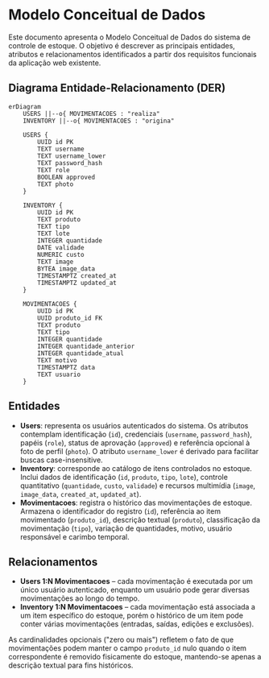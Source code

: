 # Modelo Conceitual de Dados

Este documento apresenta o Modelo Conceitual de Dados do sistema de controle de estoque. O objetivo é descrever as principais entidades, atributos e relacionamentos identificados a partir dos requisitos funcionais da aplicação web existente.

## Diagrama Entidade-Relacionamento (DER)

```mermaid
erDiagram
    USERS ||--o{ MOVIMENTACOES : "realiza"
    INVENTORY ||--o{ MOVIMENTACOES : "origina"

    USERS {
        UUID id PK
        TEXT username
        TEXT username_lower
        TEXT password_hash
        TEXT role
        BOOLEAN approved
        TEXT photo
    }

    INVENTORY {
        UUID id PK
        TEXT produto
        TEXT tipo
        TEXT lote
        INTEGER quantidade
        DATE validade
        NUMERIC custo
        TEXT image
        BYTEA image_data
        TIMESTAMPTZ created_at
        TIMESTAMPTZ updated_at
    }

    MOVIMENTACOES {
        UUID id PK
        UUID produto_id FK
        TEXT produto
        TEXT tipo
        INTEGER quantidade
        INTEGER quantidade_anterior
        INTEGER quantidade_atual
        TEXT motivo
        TIMESTAMPTZ data
        TEXT usuario
    }
```

## Entidades

- **Users**: representa os usuários autenticados do sistema. Os atributos contemplam identificação (`id`), credenciais (`username`, `password_hash`), papéis (`role`), status de aprovação (`approved`) e referência opcional à foto de perfil (`photo`). O atributo `username_lower` é derivado para facilitar buscas case-insensitive.
- **Inventory**: corresponde ao catálogo de itens controlados no estoque. Inclui dados de identificação (`id`, `produto`, `tipo`, `lote`), controle quantitativo (`quantidade`, `custo`, `validade`) e recursos multimídia (`image`, `image_data`, `created_at`, `updated_at`).
- **Movimentacoes**: registra o histórico das movimentações de estoque. Armazena o identificador do registro (`id`), referência ao item movimentado (`produto_id`), descrição textual (`produto`), classificação da movimentação (`tipo`), variação de quantidades, motivo, usuário responsável e carimbo temporal.

## Relacionamentos

- **Users 1:N Movimentacoes** – cada movimentação é executada por um único usuário autenticado, enquanto um usuário pode gerar diversas movimentações ao longo do tempo.
- **Inventory 1:N Movimentacoes** – cada movimentação está associada a um item específico do estoque, porém o histórico de um item pode conter várias movimentações (entradas, saídas, edições e exclusões).

As cardinalidades opcionais ("zero ou mais") refletem o fato de que movimentações podem manter o campo `produto_id` nulo quando o item correspondente é removido fisicamente do estoque, mantendo-se apenas a descrição textual para fins históricos.
